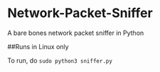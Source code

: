 # Network-Packet-Sniffer
A bare bones network packet sniffer in Python

##Runs in Linux only

To run, do ```sudo python3 sniffer.py```

